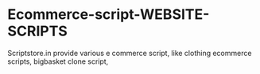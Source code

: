 # Ecommerce-script-WEBSITE-SCRIPTS
Scriptstore.in provide various e commerce script, like clothing ecommerce scripts, bigbasket clone script,
